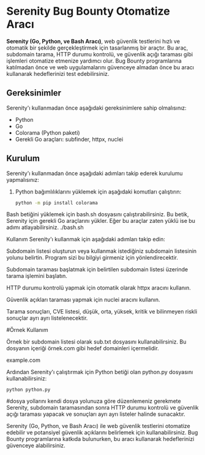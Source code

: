 
# Serenity Bug Bounty Otomatize Aracı

**Serenity (Go, Python, ve Bash Aracı)**, web güvenlik testlerini hızlı ve otomatik bir şekilde gerçekleştirmek için tasarlanmış bir araçtır. Bu araç, subdomain tarama, HTTP durumu kontrolü, ve güvenlik açığı taraması gibi işlemleri otomatize etmenize yardımcı olur. Bug Bounty programlarına katılmadan önce ve web uygulamalarını güvenceye almadan önce bu aracı kullanarak hedeflerinizi test edebilirsiniz.

## Gereksinimler

Serenity'ı kullanmadan önce aşağıdaki gereksinimlere sahip olmalısınız:

- Python
- Go
- Colorama (Python paketi)
- Gerekli Go araçları: subfinder, httpx, nuclei

## Kurulum

Serenity'ı kullanmadan önce aşağıdaki adımları takip ederek kurulumu yapmalısınız:

1. Python bağımlılıklarını yüklemek için aşağıdaki komutları çalıştırın:

   ```bash
   python -m pip install colorama
Bash betiğini yüklemek için bash.sh dosyasını çalıştırabilirsiniz. Bu betik, Serenity için gerekli Go araçlarını yükler. Eğer bu araçlar zaten yüklü ise bu adımı atlayabilirsiniz.
    ./bash.sh

Kullanım
Serenity'ı kullanmak için aşağıdaki adımları takip edin:

Subdomain listesi oluşturun veya kullanmak istediğiniz subdomain listesinin yolunu belirtin. Program sizi bu bilgiyi girmeniz için yönlendirecektir.

Subdomain taraması başlatmak için belirtilen subdomain listesi üzerinde tarama işlemini başlatın.

HTTP durumu kontrolü yapmak için otomatik olarak httpx aracını kullanın.

Güvenlik açıkları taraması yapmak için nuclei aracını kullanın.

Tarama sonuçları, CVE listesi, düşük, orta, yüksek, kritik ve bilinmeyen riskli sonuçlar ayrı ayrı listelenecektir.

#Örnek Kullanım


Örnek bir subdomain listesi olarak sub.txt dosyasını kullanabilirsiniz. Bu dosyanın içeriği örnek.com gibi hedef domainleri içermelidir.


   example.com

Ardından Serenity'ı çalıştırmak için Python betiği olan python.py dosyasını kullanabilirsiniz:

    python python.py
#dosya yollarını kendi dosya yolunuza göre düzenlemeniz gerekmete
Serenity, subdomain taramasından sonra HTTP durumu kontrolü ve güvenlik açığı taraması yapacak ve sonuçları ayrı ayrı listeler halinde sunacaktır.

Serenity (Go, Python, ve Bash Aracı) ile web güvenlik testlerini otomatize edebilir ve potansiyel güvenlik açıklarını belirlemek için kullanabilirsiniz. Bug Bounty programlarına katkıda bulunurken, bu aracı kullanarak hedeflerinizi güvenceye alabilirsiniz.

